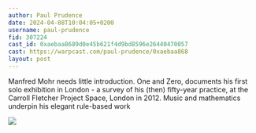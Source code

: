 ```yaml
---
author: Paul Prudence
date: 2024-04-08T10:04:05+0200
username: paul-prudence
fid: 307224
cast_id: 0xaebaa8689d0e45b621f4d9bd8596e26440470057
cast: https://warpcast.com/paul-prudence/0xaebaa868
layout: post
---
```

Manfred Mohr needs little introduction. One and Zero, documents his first solo exhibition in London - a survey of his (then) fifty-year practice, at the Carroll Fletcher Project Space, London in 2012. Music and mathematics underpin his elegant rule-based work  

![](https://imagedelivery.net/BXluQx4ige9GuW0Ia56BHw/87277e52-7eab-4663-5216-65cc1fefc400/original)